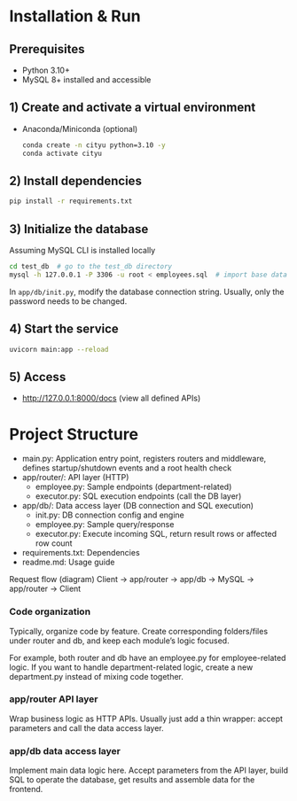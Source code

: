 # Installation & Run

## Prerequisites
- Python 3.10+
- MySQL 8+ installed and accessible

## 1) Create and activate a virtual environment

- Anaconda/Miniconda (optional)
  ```bash
  conda create -n cityu python=3.10 -y
  conda activate cityu
  ```

## 2) Install dependencies
```bash
pip install -r requirements.txt
```

## 3) Initialize the database

Assuming MySQL CLI is installed locally

```bash
cd test_db  # go to the test_db directory
mysql -h 127.0.0.1 -P 3306 -u root < employees.sql  # import base data
```

In `app/db/init.py`, modify the database connection string. Usually, only the password needs to be changed.

## 4) Start the service
```bash
uvicorn main:app --reload
```

## 5) Access
- http://127.0.0.1:8000/docs (view all defined APIs)

# Project Structure
- main.py: Application entry point, registers routers and middleware, defines startup/shutdown events and a root health check
- app/router/: API layer (HTTP)
  - employee.py: Sample endpoints (department-related)
  - executor.py: SQL execution endpoints (call the DB layer)
- app/db/: Data access layer (DB connection and SQL execution)
  - init.py: DB connection config and engine
  - employee.py: Sample query/response
  - executor.py: Execute incoming SQL, return result rows or affected row count
- requirements.txt: Dependencies
- readme.md: Usage guide

Request flow (diagram)
Client → app/router → app/db → MySQL → app/router → Client

### Code organization

Typically, organize code by feature. Create corresponding folders/files under router and db, and keep each module’s logic focused.

For example, both router and db have an employee.py for employee-related logic. If you want to handle department-related logic, create a new department.py instead of mixing code together.

### app/router API layer

Wrap business logic as HTTP APIs. Usually just add a thin wrapper: accept parameters and call the data access layer.

### app/db data access layer

Implement main data logic here. Accept parameters from the API layer, build SQL to operate the database, get results and assemble data for the frontend.
